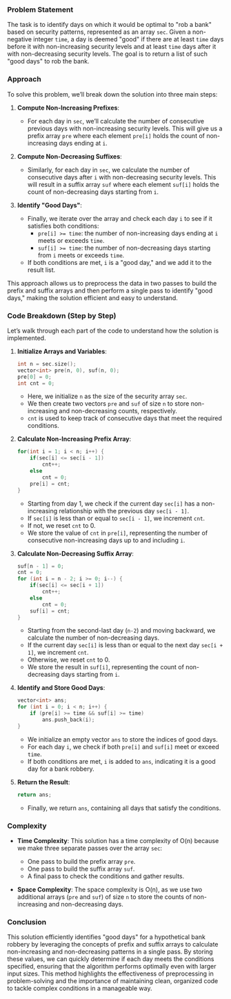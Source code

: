 ### Problem Statement

The task is to identify days on which it would be optimal to "rob a bank" based on security patterns, represented as an array `sec`. Given a non-negative integer `time`, a day is deemed "good" if there are at least `time` days before it with non-increasing security levels and at least `time` days after it with non-decreasing security levels. The goal is to return a list of such "good days" to rob the bank.

### Approach

To solve this problem, we’ll break down the solution into three main steps:

1. **Compute Non-Increasing Prefixes**:
   - For each day in `sec`, we’ll calculate the number of consecutive previous days with non-increasing security levels. This will give us a prefix array `pre` where each element `pre[i]` holds the count of non-increasing days ending at `i`.
   
2. **Compute Non-Decreasing Suffixes**:
   - Similarly, for each day in `sec`, we calculate the number of consecutive days after `i` with non-decreasing security levels. This will result in a suffix array `suf` where each element `suf[i]` holds the count of non-decreasing days starting from `i`.

3. **Identify "Good Days"**:
   - Finally, we iterate over the array and check each day `i` to see if it satisfies both conditions:
     - `pre[i] >= time`: the number of non-increasing days ending at `i` meets or exceeds `time`.
     - `suf[i] >= time`: the number of non-decreasing days starting from `i` meets or exceeds `time`.
   - If both conditions are met, `i` is a "good day," and we add it to the result list.

This approach allows us to preprocess the data in two passes to build the prefix and suffix arrays and then perform a single pass to identify "good days," making the solution efficient and easy to understand.

### Code Breakdown (Step by Step)

Let’s walk through each part of the code to understand how the solution is implemented.

1. **Initialize Arrays and Variables**:
   ```cpp
   int n = sec.size();
   vector<int> pre(n, 0), suf(n, 0);
   pre[0] = 0;
   int cnt = 0;
   ```
   - Here, we initialize `n` as the size of the security array `sec`.
   - We then create two vectors `pre` and `suf` of size `n` to store non-increasing and non-decreasing counts, respectively.
   - `cnt` is used to keep track of consecutive days that meet the required conditions.

2. **Calculate Non-Increasing Prefix Array**:
   ```cpp
   for(int i = 1; i < n; i++) {
       if(sec[i] <= sec[i - 1])
           cnt++;
       else 
           cnt = 0;
       pre[i] = cnt;
   }
   ```
   - Starting from day 1, we check if the current day `sec[i]` has a non-increasing relationship with the previous day `sec[i - 1]`.
   - If `sec[i]` is less than or equal to `sec[i - 1]`, we increment `cnt`.
   - If not, we reset `cnt` to 0.
   - We store the value of `cnt` in `pre[i]`, representing the number of consecutive non-increasing days up to and including `i`.

3. **Calculate Non-Decreasing Suffix Array**:
   ```cpp
   suf[n - 1] = 0;
   cnt = 0;
   for (int i = n - 2; i >= 0; i--) {
       if(sec[i] <= sec[i + 1])
           cnt++;
       else 
           cnt = 0;
       suf[i] = cnt;
   }
   ```
   - Starting from the second-last day (`n-2`) and moving backward, we calculate the number of non-decreasing days.
   - If the current day `sec[i]` is less than or equal to the next day `sec[i + 1]`, we increment `cnt`.
   - Otherwise, we reset `cnt` to 0.
   - We store the result in `suf[i]`, representing the count of non-decreasing days starting from `i`.

4. **Identify and Store Good Days**:
   ```cpp
   vector<int> ans;
   for (int i = 0; i < n; i++) {
       if (pre[i] >= time && suf[i] >= time)
           ans.push_back(i);
   }
   ```
   - We initialize an empty vector `ans` to store the indices of good days.
   - For each day `i`, we check if both `pre[i]` and `suf[i]` meet or exceed `time`.
   - If both conditions are met, `i` is added to `ans`, indicating it is a good day for a bank robbery.

5. **Return the Result**:
   ```cpp
   return ans;
   ```
   - Finally, we return `ans`, containing all days that satisfy the conditions.

### Complexity

- **Time Complexity**: This solution has a time complexity of O(n) because we make three separate passes over the array `sec`:
  - One pass to build the prefix array `pre`.
  - One pass to build the suffix array `suf`.
  - A final pass to check the conditions and gather results.

- **Space Complexity**: The space complexity is O(n), as we use two additional arrays (`pre` and `suf`) of size `n` to store the counts of non-increasing and non-decreasing days.

### Conclusion

This solution efficiently identifies "good days" for a hypothetical bank robbery by leveraging the concepts of prefix and suffix arrays to calculate non-increasing and non-decreasing patterns in a single pass. By storing these values, we can quickly determine if each day meets the conditions specified, ensuring that the algorithm performs optimally even with larger input sizes. This method highlights the effectiveness of preprocessing in problem-solving and the importance of maintaining clean, organized code to tackle complex conditions in a manageable way.
